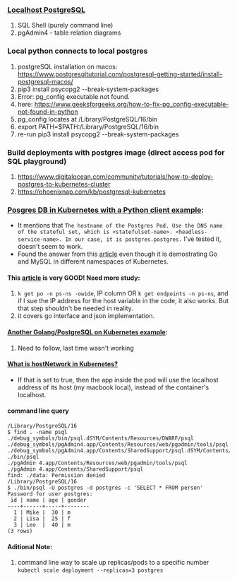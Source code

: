 ### [Localhost PostgreSQL](https://www.w3schools.com/postgresql/postgresql_getstarted.php)
1. SQL Shell (purely command line)
2. pgAdmin4 - table relation diagrams

### Local python connects to local postgres
1. postgreSQL installation on macos: https://www.postgresqltutorial.com/postgresql-getting-started/install-postgresql-macos/
2. pip3 install psycopg2 --break-system-packages
3. Error: pg_config executable not found.
4. here: https://www.geeksforgeeks.org/how-to-fix-pg_config-executable-not-found-in-python
5. pg_config locates at /Library/PostgreSQL/16/bin
6. export PATH=$PATH:/Library/PostgreSQL/16/bin
7. re-run pip3 install psycopg2 --break-system-packages

### Build deployments with postgres image (direct access pod for SQL playground)
1. https://www.digitalocean.com/community/tutorials/how-to-deploy-postgres-to-kubernetes-cluster
2. https://phoenixnap.com/kb/postgresql-kubernetes

### [Posgres DB in Kubernetes with a Python client example](https://kodekloud.com/blog/deploy-postgresql-kubernetes/):
* It mentions that `The hostname of the Postgres Pod. Use the DNS name of the stateful set, which is <statefulset-name>. <headless-service-name>. In our case, it is postgres.postgres.` I've tested it, doesn't seem to work.
* Found the answer from this [article](https://medium.com/@SabujJanaCodes/building-a-golang-music-api-and-deploying-it-on-k8s-go-mysql-k8s-841612d13479) even though it is demostrating Go and MySQL in different namespaces of Kubernetes.

#### This [article](https://medium.com/@SabujJanaCodes/building-a-golang-music-api-and-deploying-it-on-k8s-go-mysql-k8s-841612d13479) is very GOOD! Need more study:
1. `k get po -n ps-ns -owide`, IP column OR `k get endpoints -n ps-ns`, and if I sue the IP address for the host variable in the code, it also works. But that step shouldn't be needed in reality.
2. it covers go interface and json implementation.

#### [Another Golang/PostgreSQL on Kubernetes example](https://levelup.gitconnected.com/deploying-dockerized-golang-api-on-kubernetes-with-postgresql-mysql-d190e27ac09f):
1. Need to follow, last time wasn't working

#### [What is hostNetwork in Kubernetes?](https://stackoverflow.com/questions/77110555/what-is-hostnetwork-in-kubernetes)
- If that is set to true, then the app inside the pod will use the localhost address of its host (my macbook local), instead of the container's localhost.

#### command line query
```
/Library/PostgreSQL/16 
$ find . -name psql
./debug_symbols/bin/psql.dSYM/Contents/Resources/DWARF/psql
./debug_symbols/pgAdmin4.app/Contents/Resources/web/pgadmin/tools/psql
./debug_symbols/pgAdmin4.app/Contents/SharedSupport/psql.dSYM/Contents/Resources/DWARF/psql
./bin/psql
./pgAdmin 4.app/Contents/Resources/web/pgadmin/tools/psql
./pgAdmin 4.app/Contents/SharedSupport/psql
find: ./data: Permission denied
/Library/PostgreSQL/16 
$ ./bin/psql -U postgres -d postgres -c 'SELECT * FROM person' 
Password for user postgres: 
 id | name | age | gender 
----+------+-----+--------
  1 | Mike |  30 | m
  2 | Lisa |  25 | f
  3 | Leo  |  40 | m
(3 rows)
```

#### Aditional Note:
1. command line way to scale up replicas/pods to a specific number `kubectl scale deployment --replicas=3 postgres`
